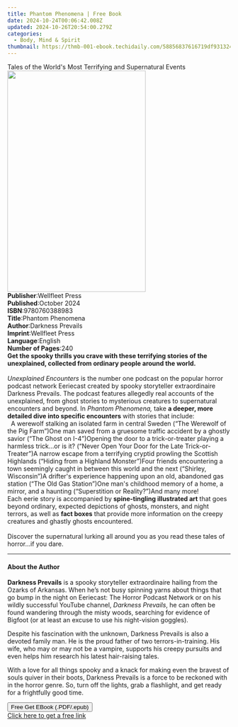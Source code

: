```yaml
---
title: Phantom Phenomena | Free Book
date: 2024-10-24T00:06:42.008Z
updated: 2024-10-26T20:54:00.279Z
categories:
  - Body, Mind & Spirit
thumbnail: https://thmb-001-ebook.techidaily.com/58856837616719df931324bf5bf2bc30617dda4446a2c7482381bfc2bd62d347.jpg
---
```

<main id="book-container">
  <div class="flex flex-col">
    <div class="book-brief flex-1 py-6 px-4 sm:p-6 md:py-10 md:px-8">
      <!-- brief-->
      <div class="book-brief-main">
        Tales of the World's Most Terrifying and Supernatural Events
      </div>
    </div>
    <div
      class="book-meta-info flex-1 grid gap-4 col-start-1 col-end-3 row-start-1 sm:mb-6 sm:grid-cols-4 lg:gap-6 lg:col-start-2 lg:row-end-6 lg:row-span-6 lg:mb-0"
    >
      <div
        class="book-meta-info-left place-content-center mt-4 p-4 text-sm leading-6 col-start-2 col-span-2 dark:text-slate-400"
      >
        <img
          class="w-full h-500 object-cover rounded-lg sm:h-255 sm:col-span-2 lg:col-span-full"
          src="https://img-001-ebook.techidaily.com/2318821b68f0be193de0e49aac67d95837c927aad827e030928097d28f6be738.jpg"
          alt=""
          width="312"
          height="500"
        />
      </div>
      <div
        class="book-meta-info-right mt-2 col-start-1 row-start-2 col-span-3 self-center"
      >
        <!-- meta data  -->
        <div class="flex flex-col px-4 md:px-8">
          <div class="flex-1">
            <strong>Publisher</strong>:<span class="px-2">Wellfleet Press</span>
          </div>
          <div class="flex-1">
            <strong>Published</strong>:<span class="px-2">October 2024</span>
          </div>
          <div class="flex-1">
            <strong>ISBN</strong>:<span class="px-2">9780760388983</span>
          </div>
          <div class="flex-1">
            <strong>Title</strong>:<span class="px-2">Phantom Phenomena</span>
          </div>
          <div class="flex-1">
            <strong>Author</strong>:<span class="px-2">Darkness Prevails</span>
          </div>
          <div class="flex-1">
            <strong>Imprint</strong>:<span class="px-2">Wellfleet Press</span>
          </div>
          <div class="flex-1">
            <strong>Language</strong>:<span class="px-2">English</span>
          </div>
          <div class="flex-1">
            <strong>Number of Pages</strong>:<span class="px-2">240</span>
          </div>
        </div>
      </div>
    </div>
    <div class="book-description flex-1 py-6 px-4 sm:p-6 md:py-10 md:px-8">
      <div class="book-description-main">
        <div accordion-content="" id="description">
          <b
            >Get the spooky thrills you crave with these terrifying stories of
            the unexplained, collected from ordinary people around the world.</b
          ><br /><br /><i>Unexplained Encounters</i> is the number one podcast
          on the popular horror podcast network Eeriecast created by spooky
          storyteller extraordinaire Darkness Prevails. The podcast features
          allegedly real accounts of the unexplained, from ghost stories to
          mysterious creatures to supernatural encounters and beyond. In&nbsp;<i
            >Phantom Phenomena,&nbsp;</i
          >take&nbsp;<b
            >a deeper, more detailed dive into specific encounters</b
          >
          with stories that include:<br />&nbsp; A werewolf stalking an isolated
          farm in central Sweden (“The Werewolf of the Pig Farm”)One man saved
          from a gruesome traffic accident by a ghostly savior (“The Ghost on
          I-4”)Opening the door to a trick-or-treater playing a harmless
          trick…or is it? (“Never Open Your Door for the Late
          Trick-or-Treater”)A narrow escape from a terrifying cryptid prowling
          the Scottish Highlands (“Hiding from a Highland Monster”)Four friends
          encountering a town seemingly caught in between this world and the
          next (“Shirley, Wisconsin”)A drifter's experience happening upon an
          old, abandoned gas station (“The Old Gas Station”)One man's childhood
          memory of a home, a mirror, and a haunting (“Superstition or
          Reality?”)And many more!<br />Each eerie story is accompanied by
          <b>spine-tingling illustrated art</b> that goes beyond ordinary,
          expected depictions of ghosts, monsters, and night terrors, as well as
          <b>fact boxes</b> that provide more information on the creepy
          creatures and ghastly ghosts encountered.<br /><br />Discover the
          supernatural lurking all around you as you read these tales of
          horror…if you dare.
        </div>
        <div class="accordion-fader"></div>
      </div>
    </div>
    <div class="book-excerpts flex-1 py-6 px-4 sm:p-6 md:py-10 md:px-8">
      <!-- excerpts-->
      <div class="book-excerpts-main">
        <hr />
        <h4 class="placeholder placeholder-heading">
          <span>About the Author</span>
        </h4>
        <p></p>
        <p>
          <b>Darkness Prevails</b> is a spooky storyteller extraordinaire
          hailing from the Ozarks of Arkansas. When he’s not busy spinning yarns
          about things that go bump in the night on Eeriecast: The Horror
          Podcast Network or on his wildly successful YouTube channel,
          <i>Darkness Prevails</i>, he can often be found wandering through the
          misty woods, searching for evidence of Bigfoot (or at least an excuse
          to use his night-vision goggles).
        </p>
        <p>
          Despite his fascination with the unknown, Darkness Prevails is also a
          devoted family man. He is the proud father of&nbsp;two
          terrors-in-training. His wife, who may or may not be a vampire,
          supports his creepy pursuits and even helps him research his latest
          hair-raising tales.
        </p>
        <p>
          With a love for all things spooky and a knack for making even the
          bravest of souls quiver in their boots, Darkness Prevails is a force
          to be reckoned with in the horror genre. So, turn off the lights, grab
          a flashlight, and get ready for a frightfully good time.
        </p>
        <p></p>
      </div>
    </div>
    <div
      class="book-about-author flex-1 py-6 px-4 sm:p-6 md:py-10 md:px-8"
    ></div>
    <div class="book-free-get flex-1 py-6 px-4 sm:p-6 md:py-10 md:px-8">
      <button
        id="btn-free-get"
        class="bg-blue-500 hover:bg-blue-700 text-white font-bold py-2 px-4 rounded"
      >
        Free Get EBook (.PDF/.epub)
      </button>
      <div id="countdown-display" class="px-2 text-lg mt-2"></div>
      <a
        id="free-link"
        class="hidden bg-blue-500 hover:bg-blue-700 text-white font-bold py-2 px-4 rounded"
        href="https://www.ebooks.com/en-us/book/211166448/phantom-phenomena/darkness-prevails/"
        target="_blank"
        >Click here to get a free link</a
      >
    </div>
    <script>
      let countdownTime = 0;
      let countdownInterval = null;
      document
        .getElementById('btn-free-get')
        .addEventListener('click', startCountdown);
      function startCountdown() {
        countdownTime = new Date().getTime() + 60000 * 3;
        countdownInterval = setInterval(updateCountdown, 1000);
        document.getElementById('btn-free-get').disabled = true;
        document
          .getElementById('btn-free-get')
          .classList.add('bg-gray-500', 'cursor-not-allowed');
      }
      function updateCountdown() {
        let currentTime = new Date().getTime();
        let timeLeft = countdownTime - currentTime;
        let secondsLeft = Math.floor(timeLeft / 1000);
        document.getElementById('countdown-display').innerHTML =
          `Remaining time: ${secondsLeft} seconds.`;
        if (secondsLeft <= 0) {
          clearInterval(countdownInterval);
          document.getElementById('btn-free-get').classList.add('hidden');
          document.getElementById('free-link').classList.remove('hidden');
          document.getElementById('countdown-display').innerHTML = '';
        }
      }
    </script>
  </div>
</main>

<ins class="adsbygoogle"
      style="display:block"
      data-ad-client="ca-pub-7571918770474297"
      data-ad-slot="8358498916"
      data-ad-format="auto"
      data-full-width-responsive="true"></ins>
    
